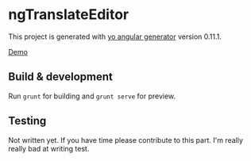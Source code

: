 # ngTranslateEditor

This project is generated with [yo angular generator](https://github.com/yeoman/generator-angular)
version 0.11.1.

[Demo](http://mrhieu.github.io/ngTranslateEditor)

## Build & development

Run `grunt` for building and `grunt serve` for preview.

## Testing

Not written yet. If you have time please contribute to this part. I'm really really bad at writing test.
